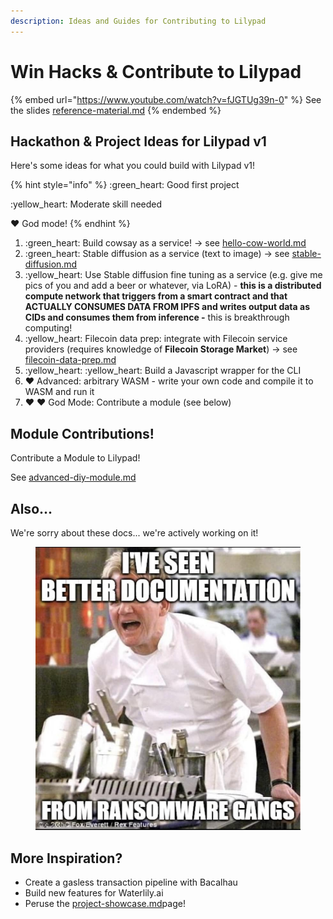 ```yaml
---
description: Ideas and Guides for Contributing to Lilypad
---
```


# Win Hacks & Contribute to Lilypad

{% embed url="https://www.youtube.com/watch?v=fJGTUg39n-0" %}
See the slides [reference-material.md](../../../../tutorials-and-content/reference-material.md "mention")
{% endembed %}

## Hackathon & Project Ideas for Lilypad v1

Here's some ideas for what you could build with Lilypad v1!

{% hint style="info" %}
:green\_heart: Good first project

:yellow\_heart: Moderate skill needed

:heart: God mode!
{% endhint %}

1. :green\_heart: Build cowsay as a service! -> see [hello-cow-world.md](../examples/hello-cow-world.md "mention")
2. :green\_heart: Stable diffusion as a service (text to image) -> see [stable-diffusion.md](../examples/stable-diffusion.md "mention")
3. :yellow\_heart: Use Stable diffusion fine tuning as a service (e.g. give me pics of you and add a beer or whatever, via LoRA) - **this is a distributed compute network that triggers from a smart contract and that ACTUALLY CONSUMES DATA FROM IPFS and writes output data as CIDs and consumes them from inference -** this is breakthrough computing!
4. :yellow\_heart: Filecoin data prep: integrate with Filecoin service providers (requires knowledge of **Filecoin Storage Market**) -> see [filecoin-data-prep.md](../examples/filecoin-data-prep.md "mention")
5. :yellow\_heart: :yellow\_heart: Build a Javascript wrapper for the CLI
6. :heart: Advanced: arbitrary WASM - write your own code and compile it to WASM and run it
7. :heart: :heart: God Mode: Contribute a module (see below)

## Module Contributions!

Contribute a Module to Lilypad!

See [advanced-diy-module.md](../examples/advanced-diy-module.md "mention")

## Also...

We're sorry about these docs... we're actively working on it!

<figure><img src="../../../../.gitbook/assets/image (1) (1) (1) (1) (1) (1) (1) (1) (1).png" alt=""><figcaption></figcaption></figure>

## More Inspiration?

* Create a gasless transaction pipeline with Bacalhau
* Build new features for Waterlily.ai
* Peruse the [project-showcase.md](../../../../use-cases/project-showcase.md "mention")page!
